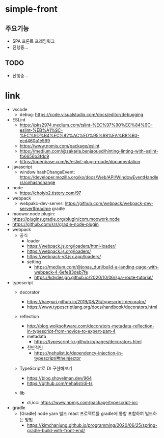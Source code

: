 simple-front
===


## 주요기능
* SPA 프론트 프레임워크
* 진행중...

## TODO
* 진행중...




link
===
  - vscode
    - debug: https://code.visualstudio.com/docs/editor/debugging
  - ESLint
    - https://pks2974.medium.com/tslint-%EC%97%90%EC%84%9C-eslint-%EB%A1%9C-%EC%9D%B4%EC%82%AC%ED%95%98%EA%B8%B0-ecd460a1e599
    - https://www.npmjs.com/package/eslint
    - https://medium.com/@zakaria.benjaoued/hinting-linting-with-eslint-fb6656b3fdc9
    - https://openbase.com/js/eslint-plugin-node/documentation
  - javascript
    - window hashChangeEvent: https://developer.mozilla.org/ko/docs/Web/API/WindowEventHandlers/onhashchange
  - node
    - https://choiyb2.tistory.com/97
  - webpack
      - webpakc-dev-server: https://github.com/webpack/webpack-dev-server#readme
        gradle
  - moowor.node plugin: https://plugins.gradle.org/plugin/com.moowork.node
  - https://github.com/srs/gradle-node-plugin
  - webpack
    - 공식
      -  loader
        - https://webpack.js.org/loaders/html-loader/
        - https://webpack.js.org/loaders/
        - https://webpack-v3.jsx.app/loaders/
      - setting
        - https://medium.com/@jonas_duri/build-a-landing-page-with-webpack-4-6efe83deb7fe
        - https://kdydesign.github.io/2020/10/06/spa-route-tutorial/
  - typescript
    - decorator
      - https://haeguri.github.io/2019/08/25/typescript-decorator/
      - https://www.typescriptlang.org/docs/handbook/decorators.html
    - reflection
      - http://blog.wolksoftware.com/decorators-metadata-reflection-in-typescript-from-novice-to-expert-part-4
      - metadata
        - https://typescript-kr.github.io/pages/decorators.html
      - 전반적인
        - https://nehalist.io/dependency-injection-in-typescript/#theinjector
      
    - TypeScript로 DI 구현해보기
      - https://blog.shovelman.dev/964
      - https://github.com/nehalist/di-ts
    - lib
      - di,ioc: https://www.npmjs.com/package/typescript-ioc
  - gradle
    - [Gradle] node yarn 빌드 react 프로젝트를 gradle에 통합 포함하여 빌드하는 방법
      - https://kimchanjung.github.io/programming/2020/06/25/spring-gradle-build-with-front-end/
